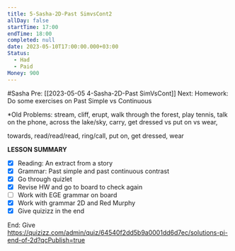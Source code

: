 ```yaml
---
title: 5-Sasha-2D-Past SimvsCont2
allDay: false
startTime: 17:00
endTime: 18:00
completed: null
date: 2023-05-10T17:00:00.000+03:00
Status:
  - Had
  - Paid
Money: 900
---
```


#Sasha 
Pre: [[2023-05-05 4-Sasha-2D-Past SimVsCont]]
Next:
Homework: Do some exercises on Past Simple vs Continuous

*Old Problems: stream, cliff, erupt, walk through the forest, play tennis, talk on the phone, across the lake/sky, carry, get dressed vs put on vs wear,

towards, read/read/read, ring/call, put on, get dressed, wear

**LESSON SUMMARY**  

- [x] Reading: An extract from a story
- [x] Grammar: Past simple and past continuous contrast
- [x] Go through quizlet
- [x] Revise HW and go to board to check again
- [ ] Work with EGE grammar on board
- [x] Work with grammar 2D and Red Murphy
- [x] Give quizizz in the end

End: Give https://quizizz.com/admin/quiz/64540f2dd5b9a0001dd6d7ec/solutions-pi-end-of-2d?qcPublish=true
